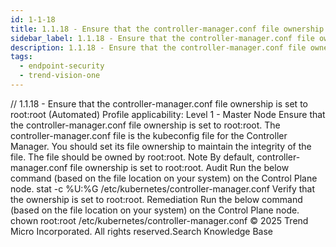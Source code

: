 ```yaml
---
id: 1-1-18
title: 1.1.18 - Ensure that the controller-manager.conf file ownership is set to root:root (Automated)
sidebar_label: 1.1.18 - Ensure that the controller-manager.conf file ownership is set to root:root (Automated)
description: 1.1.18 - Ensure that the controller-manager.conf file ownership is set to root:root (Automated)
tags:
  - endpoint-security
  - trend-vision-one
---
```


/*<![CDATA[*/ $('#title').html($('meta[name=map-description]').attr('content')); /*]]>*/ 1.1.18 - Ensure that the controller-manager.conf file ownership is set to root:root (Automated) Profile applicability: Level 1 - Master Node Ensure that the controller-manager.conf file ownership is set to root:root. The controller-manager.conf file is the kubeconfig file for the Controller Manager. You should set its file ownership to maintain the integrity of the file. The file should be owned by root:root. Note By default, controller-manager.conf file ownership is set to root:root. Audit Run the below command (based on the file location on your system) on the Control Plane node. stat -c %U:%G /etc/kubernetes/controller-manager.conf Verify that the ownership is set to root:root. Remediation Run the below command (based on the file location on your system) on the Control Plane node. chown root:root /etc/kubernetes/controller-manager.conf © 2025 Trend Micro Incorporated. All rights reserved.Search Knowledge Base
